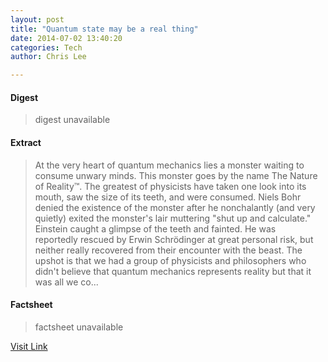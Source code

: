 ```yaml
---
layout: post
title: "Quantum state may be a real thing"
date: 2014-07-02 13:40:20
categories: Tech
author: Chris Lee

---
```



#### Digest
>digest unavailable

#### Extract
>At the very heart of quantum mechanics lies a monster waiting to consume unwary minds. This monster goes by the name The Nature of Reality™. The greatest of physicists have taken one look into its mouth, saw the size of its teeth, and were consumed. Niels Bohr denied the existence of the monster after he nonchalantly (and very quietly) exited the monster's lair muttering "shut up and calculate." Einstein caught a glimpse of the teeth and fainted. He was reportedly rescued by Erwin Schrödinger at great personal risk, but neither really recovered from their encounter with the beast. The upshot is that we had a group of physicists and philosophers who didn't believe that quantum mechanics represents reality but that it was all we co...

#### Factsheet
>factsheet unavailable

[Visit Link](http://feeds.arstechnica.com/~r/arstechnica/index/~3/aLbpiku39GM/)


